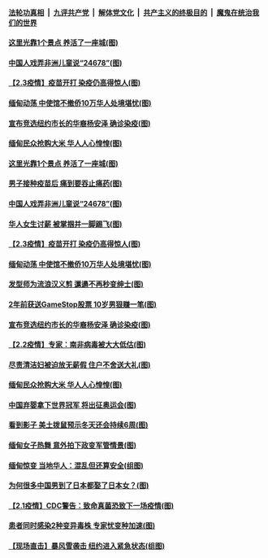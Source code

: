 

####  [法轮功真相](../../../../basic/blob/master/README.md?t=02041001) &nbsp;|&nbsp; [九评共产党](../../../../9ping.md/blob/master/README.md?t=02041001) &nbsp;|&nbsp; [解体党文化](../../../../jtdwh.md/blob/master/README.md?t=02041001)  &nbsp;|&nbsp; [共产主义的终极目的](../../../../gczydzjmd.md/blob/master/README.md?t=02041001) &nbsp;|&nbsp; [魔鬼在统治我们的世界](../../../../mgztzwmdsj.md/blob/master/README.md?t=02041001) 

#### [这里光靠1个景点 养活了一座城(图)](../pages/p3/961376.md?t=02041001) 

#### [中国人戏弄非洲儿童说“24678”(图)](../pages/p3/961354.md?t=02041001) 

#### [【2.3疫情】疫苗开打 染疫仍高得惊人(图)](../pages/p3/961349.md?t=02041001) 

#### [缅甸动荡 中使馆不撤侨10万华人处境堪忧(图)](../pages/p3/961315.md?t=02041001) 

#### [宣布竞选纽约市长的华裔杨安泽 确诊染疫(图)](../pages/p3/961236.md?t=02041001) 

#### [缅甸民众抢购大米 华人人心惶惶(图)](../pages/p3/961222.md?t=02041001) 

#### [这里光靠1个景点 养活了一座城(图)](../pages/p3/961376.md?t=02041001) 

#### [男子接种疫苗后 痛到要吞止痛药(图)](../pages/p3/961370.md?t=02041001) 

#### [中国人戏弄非洲儿童说“24678”(图)](../pages/p3/961354.md?t=02041001) 

#### [华人女生讨薪 被掌掴并一脚踢飞(图)](../pages/p3/961330.md?t=02041001) 

#### [【2.3疫情】疫苗开打 染疫仍高得惊人(图)](../pages/p3/961349.md?t=02041001) 

#### [缅甸动荡 中使馆不撤侨10万华人处境堪忧(图)](../pages/p3/961315.md?t=02041001) 

#### [发型师为流浪汉义剪 邋遢不再秒变绅士(图)](../pages/p3/961251.md?t=02041001) 

#### [2年前获送GameStop股票 10岁男狠赚一笔(图)](../pages/p3/961238.md?t=02041001) 

#### [宣布竞选纽约市长的华裔杨安泽 确诊染疫(图)](../pages/p3/961236.md?t=02041001) 

#### [【2.2疫情】专家：南非病毒被大大低估(图)](../pages/p3/961225.md?t=02041001) 

#### [尽责清洁妇被迫放无薪假 住户不舍送大礼(图)](../pages/p3/961227.md?t=02041001) 

#### [缅甸民众抢购大米 华人人心惶惶(图)](../pages/p3/961222.md?t=02041001) 

#### [中国弃婴拿下世界冠军 将出征奥运会(图)](../pages/p3/961221.md?t=02041001) 

#### [看到影子 美土拨鼠预示冬天还会持续6周(图)](../pages/p3/961203.md?t=02041001) 

#### [缅甸女子热舞 意外拍下政变军管情景(图)](../pages/p3/961215.md?t=02041001) 

#### [缅甸惊变 当地华人：混乱但还算安全(组图)](../pages/p3/961099.md?t=02041001) 

#### [为何很多中国男到了日本都娶了日本女？(图)](../pages/p3/960442.md?t=02041001) 

#### [【2.1疫情】CDC警告：致命真菌恐致下一场疫情(图)](../pages/p3/961092.md?t=02041001) 

#### [患者同时感染2种变异毒株 专家忧变种加速(图)](../pages/p3/961085.md?t=02041001) 

#### [【现场直击】暴风雪袭击 纽约进入紧急状态(组图)](../pages/p3/961087.md?t=02041001) 

